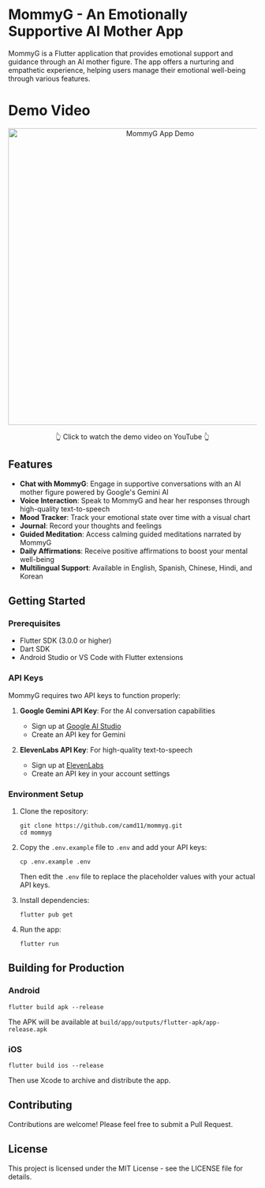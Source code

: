 # MommyG - An Emotionally Supportive AI Mother App

MommyG is a Flutter application that provides emotional support and guidance through an AI mother figure. The app offers a nurturing and empathetic experience, helping users manage their emotional well-being through various features.

# Demo Video

<div align="center">
  <a href="https://www.youtube.com/watch?v=oAcuuIn8QVg">
    <img src="https://img.youtube.com/vi/oAcuuIn8QVg/maxresdefault.jpg" alt="MommyG App Demo" width="600">
  </a>
  <p>👆 Click to watch the demo video on YouTube 👆</p>
</div>

## Features

- **Chat with MommyG**: Engage in supportive conversations with an AI mother figure powered by Google's Gemini AI
- **Voice Interaction**: Speak to MommyG and hear her responses through high-quality text-to-speech
- **Mood Tracker**: Track your emotional state over time with a visual chart
- **Journal**: Record your thoughts and feelings
- **Guided Meditation**: Access calming guided meditations narrated by MommyG
- **Daily Affirmations**: Receive positive affirmations to boost your mental well-being
- **Multilingual Support**: Available in English, Spanish, Chinese, Hindi, and Korean

## Getting Started

### Prerequisites

- Flutter SDK (3.0.0 or higher)
- Dart SDK
- Android Studio or VS Code with Flutter extensions

### API Keys

MommyG requires two API keys to function properly:

1. **Google Gemini API Key**: For the AI conversation capabilities
   - Sign up at [Google AI Studio](https://makersuite.google.com/app/apikey)
   - Create an API key for Gemini

2. **ElevenLabs API Key**: For high-quality text-to-speech
   - Sign up at [ElevenLabs](https://elevenlabs.io/)
   - Create an API key in your account settings

### Environment Setup

1. Clone the repository:
   ```
   git clone https://github.com/camd11/mommyg.git
   cd mommyg
   ```

2. Copy the `.env.example` file to `.env` and add your API keys:
   ```
   cp .env.example .env
   ```
   Then edit the `.env` file to replace the placeholder values with your actual API keys.

3. Install dependencies:
   ```
   flutter pub get
   ```

4. Run the app:
   ```
   flutter run
   ```

## Building for Production

### Android

```
flutter build apk --release
```

The APK will be available at `build/app/outputs/flutter-apk/app-release.apk`

### iOS

```
flutter build ios --release
```

Then use Xcode to archive and distribute the app.

## Contributing

Contributions are welcome! Please feel free to submit a Pull Request.

## License

This project is licensed under the MIT License - see the LICENSE file for details.
